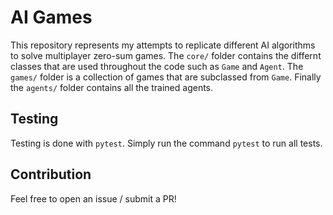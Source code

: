 # AI Games

This repository represents my attempts to replicate different AI algorithms to solve multiplayer zero-sum games. The `core/` folder contains the differnt classes that are used throughout the code such as `Game` and `Agent`. The `games/` folder is a collection of games that are subclassed from `Game`. Finally the `agents/` folder contains all the trained agents.

## Testing

Testing is done with `pytest`. Simply run the command `pytest` to run all tests.

## Contribution

Feel free to open an issue / submit a PR!

